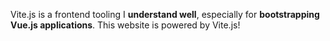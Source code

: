 Vite.js is a frontend tooling I **understand well**, especially for **bootstrapping Vue.js applications**. This website is powered by Vite.js!
